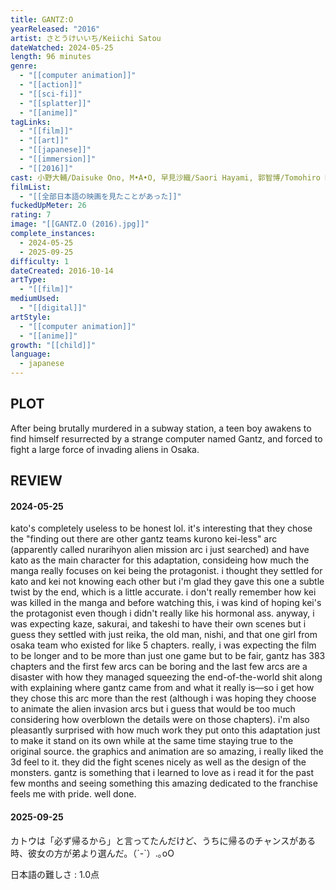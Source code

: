 ```yaml
---
title: GANTZ:O
yearReleased: "2016"
artist: さとうけいいち/Keiichi Satou
dateWatched: 2024-05-25
length: 96 minutes
genre:
  - "[[computer animation]]"
  - "[[action]]"
  - "[[sci-fi]]"
  - "[[splatter]]"
  - "[[anime]]"
tagLinks:
  - "[[film]]"
  - "[[art]]"
  - "[[japanese]]"
  - "[[immersion]]"
  - "[[2016]]"
cast: 小野大輔/Daisuke Ono, M•A•O, 早見沙織/Saori Hayami, 郭智博/Tomohiro Kaku
filmList:
  - "[[全部日本語の映画を見たことがあった]]"
fuckedUpMeter: 26
rating: 7
image: "[[GANTZ.O (2016).jpg]]"
complete_instances:
  - 2024-05-25
  - 2025-09-25
difficulty: 1
dateCreated: 2016-10-14
artType:
  - "[[film]]"
mediumUsed:
  - "[[digital]]"
artStyle:
  - "[[computer animation]]"
  - "[[anime]]"
growth: "[[child]]"
language:
  - japanese
---
```

## PLOT

After being brutally murdered in a subway station, a teen boy awakens to find himself resurrected by a strange computer named Gantz, and forced to fight a large force of invading aliens in Osaka.

## REVIEW

#### 2024-05-25

kato's completely useless to be honest lol. it's interesting that they chose the "finding out there are other gantz teams kurono kei-less" arc (apparently called nurarihyon alien mission arc i just searched) and have kato as the main character for this adaptation, consideing how much the manga really focuses on kei being the protagonist. i thought they settled for kato and kei not knowing each other but i'm glad they gave this one a subtle twist by the end, which is a little accurate. i don't really remember how kei was killed in the manga and before watching this, i was kind of hoping kei's the protagonist even though i didn't really like his hormonal ass. anyway, i was expecting kaze, sakurai, and takeshi to have their own scenes but i guess they settled with just reika, the old man, nishi, and that one girl from osaka team who existed for like 5 chapters. really, i was expecting the film to be longer and to be more than just one game but to be fair, gantz has 383 chapters and the first few arcs can be boring and the last few arcs are a disaster with how they managed squeezing the end-of-the-world shit along with explaining where gantz came from and what it really is—so i get how they chose this arc more than the rest (although i was hoping they choose to animate the alien invasion arcs but i guess that would be too much considering how overblown the details were on those chapters). i'm also pleasantly surprised with how much work they put onto this adaptation just to make it stand on its own while at the same time staying true to the original source. the graphics and animation are so amazing, i really liked the 3d feel to it. they did the fight scenes nicely as well as the design of the monsters. gantz is something that i learned to love as i read it for the past few months and seeing something this amazing dedicated to the franchise feels me with pride. well done.

#### 2025-09-25

カトウは「必ず帰るから」と言ってたんだけど、うちに帰るのチャンスがある時、彼女の方が弟より選んだ。（´-`）.｡oO

日本語の難しさ : 1.0点

